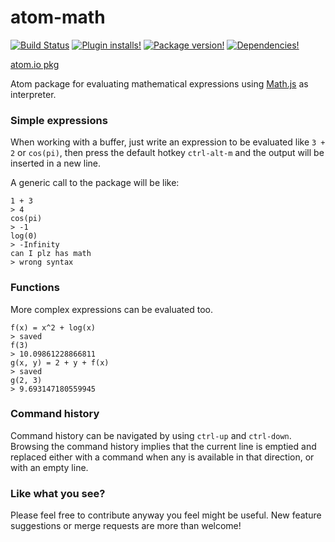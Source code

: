 # atom-math
[![Build Status](https://img.shields.io/travis/b3by/atom-math.svg?style=flat-square)](https://travis-ci.org/b3by/atom-math)
[![Plugin installs!](https://img.shields.io/apm/dm/atom-math.svg?style=flat-square)](https://atom.io/packages/atom-math)
[![Package version!](https://img.shields.io/apm/v/atom-math.svg?style=flat-square)](https://atom.io/packages/atom-math)
[![Dependencies!](https://img.shields.io/david/b3by/atom-math.svg?style=flat-square)](https://david-dm.org/b3by/atom-math)

[atom.io pkg](https://atom.io/packages/atom-math)

Atom package for evaluating mathematical expressions using [Math.js](http://mathjs.org/) as interpreter.

### Simple expressions
When working with a buffer, just write an expression to be evaluated like `3 + 2`
or `cos(pi)`, then press the default hotkey `ctrl-alt-m` and the output will be
inserted in a new line.

A generic call to the package will be like:

```
1 + 3
> 4
cos(pi)
> -1
log(0)
> -Infinity
can I plz has math
> wrong syntax
```

### Functions
More complex expressions can be evaluated too.

```
f(x) = x^2 + log(x)
> saved
f(3)
> 10.09861228866811
g(x, y) = 2 + y + f(x)
> saved
g(2, 3)
> 9.693147180559945
```

### Command history
Command history can be navigated by using `ctrl-up` and `ctrl-down`. Browsing
the command history implies that the current line is emptied and replaced either
with a command when any is available in that direction, or with an empty line.

### Like what you see?
Please feel free to contribute anyway you feel might be useful. New feature suggestions
or merge requests are more than welcome!
